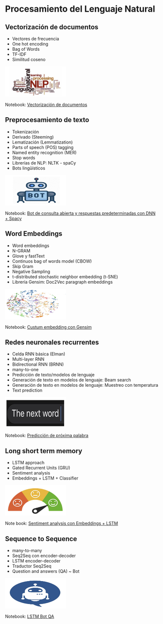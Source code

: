 # Procesamiento del Lenguaje Natural

## Vectorización de documentos

* Vectores de frecuencia
* One hot encoding
* Bag of Words
* TF-IDF
* Similitud coseno  

<img src="https://github.com/aida2012/NLP/blob/master/images%20readme/Desafio%201%20-%20vectorizacion%20de%20documentos.png" width="200" height="100"/>  

Notebook: [Vectorización de documentos](https://github.com/aida2012/NLP/blob/master/desafio1_AidaBenito.ipynb)


## Preprocesamiento de texto 
* Tokenización
* Derivado (Steeming)
* Lematización (Lemmatization)
* Parts of speech (POS) tagging
* Named entity recognition (MER)
* Stop words
* Librerías de NLP: NLTK - spaCy
* Bots lingüísticos

<img src="https://github.com/aida2012/NLP/blob/master/images%20readme/Desafio%202%20-%20bot%20simple.png" width="200" height="100"/>  

Notebook: [Bot de consulta abierta y respuestas predeterminadas con DNN + Spacy](https://github.com/aida2012/NLP/blob/master/desafio2_AidaBenito.ipynb)


## Word Embeddings
* Word embeddings
* N-GRAM
* Glove y fastText
* Continuos bag of words model (CBOW)
* Skip Gram
* Negative Sampling
* t-distributed stochastic neighbor embedding (t-SNE)
* Librería Gensim: Doc2Vec paragraph embeddings


<img src="https://github.com/aida2012/NLP/blob/master/images%20readme/Desafio%203%20-%20word%20embedding.png" width="200" height="100"/>  

Notebook: [Custum embedding con Gensim](https://github.com/aida2012/NLP/blob/master/desafio3_AidaBenito.ipynb)


## Redes neuronales recurrentes
* Celda RNN básica (Elman)
* Multi-layer RNN
* Bidirectional RNN (BRNN)
* many-to-one
* Predicción de texto/modelos de lenguaje
* Generación de texto en modelos de lenguaje: Beam search
* Generación de texto en modelos de lenguaje: Muestreo con temperatura
* Text prediction

<img src="https://github.com/aida2012/NLP/blob/master/images%20readme/Desafio%204%20-%20prediccion%20proxima%20palabra.png" width="200" height="100"/>  

Notebook: [Predicción de próxima palabra](https://github.com/aida2012/NLP/blob/master/desafio4_AidaBenito.ipynb)


## Long short term memory
* LSTM approach
* Gated Recurrent Units (GRU)
* Sentiment analysis
* Embeddings + LSTM + Classifier

<img src="https://github.com/aida2012/NLP/blob/master/images%20readme/Desafio%205%20-%20analisis%20sentimientos.png" width="200" height="100"/>   

Note book: [Sentiment analysis con Embeddings + LSTM](https://github.com/aida2012/NLP/blob/master/desafio5_AidaBenito.ipynb)


## Sequence to Sequence
* many-to-many
* Seq2Seq con encoder-decoder
* LSTM encoder-decoder
* Traductor Seq2Seq
* Question and answers (QA) ~ Bot

<img src="https://github.com/aida2012/NLP/blob/master/images%20readme/Desafio%206%20-%20bot%20conversacional.png" width="200" height="100"/>  

Notebook: [LSTM Bot QA](https://github.com/aida2012/NLP/blob/master/desafio6_AidaBenito.ipynb)
